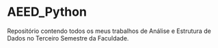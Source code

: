 # AEED_Python
Repositório contendo todos os meus trabalhos de Análise e Estrutura de Dados no Terceiro Semestre da Faculdade.
